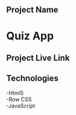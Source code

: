 ## Project Name
# Quiz App
## Project Live Link

## Technologies
-Html5 </br>
-Row CSS </br>
-JavaScript 
